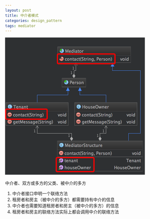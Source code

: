 ```yaml
---
layout: post
title: 中介者模式
categories: design_pattern
tags: mediator
---
```


![类图](/images/design_pattern/mediator.png)

中介者、双方或多方的父类、被中介的多方

1.  中介者接口申明一个联络方法
2.  租房者和房主（被中介的多方）都需要持有中介的信息
3.  中介者也需要知道租房者和房主（被中介的多方）的信息
4.  租房者和房主的联络方法实际上都会调用中介的联络方法
